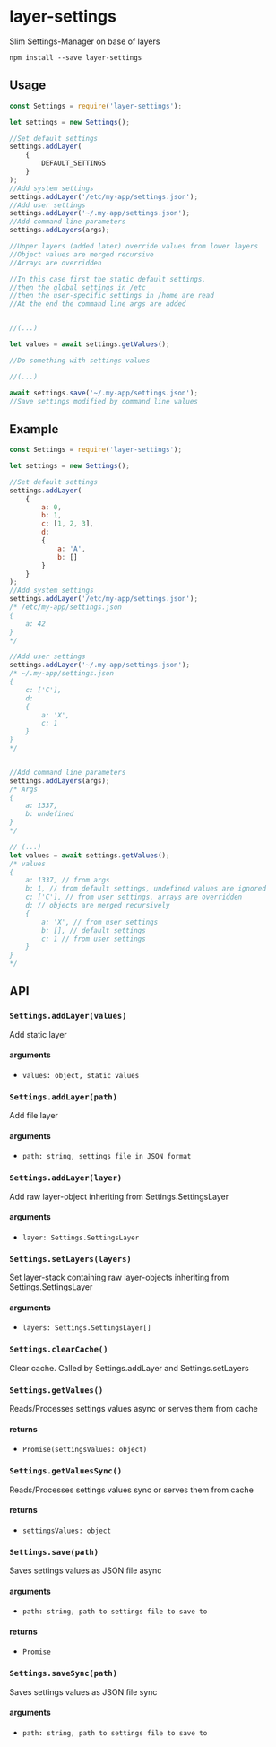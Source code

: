 # layer-settings
  Slim Settings-Manager on base of layers

```shell
npm install --save layer-settings
```

## Usage

```js
const Settings = require('layer-settings');

let settings = new Settings();

//Set default settings
settings.addLayer(
	{
		DEFAULT_SETTINGS
	}
);
//Add system settings
settings.addLayer('/etc/my-app/settings.json');
//Add user settings
settings.addLayer('~/.my-app/settings.json');
//Add command line parameters
settings.addLayers(args);

//Upper layers (added later) override values from lower layers
//Object values are merged recursive
//Arrays are overridden

//In this case first the static default settings,
//then the global settings in /etc
//then the user-specific settings in /home are read
//At the end the command line args are added


//(...)

let values = await settings.getValues();

//Do something with settings values

//(...)

await settings.save('~/.my-app/settings.json');
//Save settings modified by command line values
```

## Example

```js
const Settings = require('layer-settings');

let settings = new Settings();

//Set default settings
settings.addLayer(
	{
		a: 0,
		b: 1,
		c: [1, 2, 3],
		d:
		{
			a: 'A',
			b: []
		}
	}
);
//Add system settings
settings.addLayer('/etc/my-app/settings.json');
/* /etc/my-app/settings.json
{
	a: 42
}
*/

//Add user settings
settings.addLayer('~/.my-app/settings.json');
/* ~/.my-app/settings.json
{
	c: ['C'],
	d:
	{
		a: 'X',
		c: 1
	}
}
*/


//Add command line parameters
settings.addLayers(args);
/* Args
{
	a: 1337,
	b: undefined
}
*/

// (...)
let values = await settings.getValues();
/* values
{
	a: 1337, // from args
	b: 1, // from default settings, undefined values are ignored
	c: ['C'], // from user settings, arrays are overridden
	d: // objects are merged recursively
	{
		a: 'X', // from user settings
		b: [], // default settings
		c: 1 // from user settings
	}
}
*/
```

## API

### `Settings.addLayer(values)`
Add static layer
#### arguments
- `values: object, static values`

### `Settings.addLayer(path)`
Add file layer
#### arguments
- `path: string, settings file in JSON format`

### `Settings.addLayer(layer)`
Add raw layer-object inheriting from Settings.SettingsLayer
#### arguments
- `layer: Settings.SettingsLayer`

### `Settings.setLayers(layers)`
Set layer-stack containing raw layer-objects inheriting from Settings.SettingsLayer
#### arguments
- `layers: Settings.SettingsLayer[]`

### `Settings.clearCache()`
Clear cache. Called by Settings.addLayer and Settings.setLayers

### `Settings.getValues()`
Reads/Processes settings values async or serves them from cache
#### returns
- `Promise(settingsValues: object)`

### `Settings.getValuesSync()`
Reads/Processes settings values sync or serves them from cache
#### returns
- `settingsValues: object`

### `Settings.save(path)`
Saves settings values as JSON file async
#### arguments
- `path: string, path to settings file to save to`
#### returns
- `Promise`

### `Settings.saveSync(path)`
Saves settings values as JSON file sync
#### arguments
- `path: string, path to settings file to save to`
